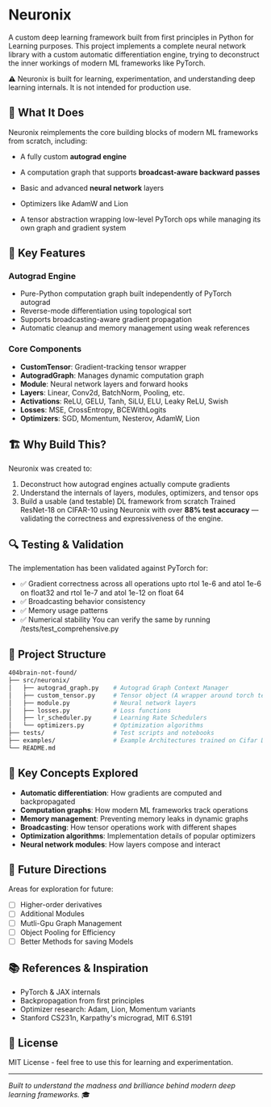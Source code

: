 # Neuronix

A custom deep learning framework built from first principles in Python for Learning purposes. This project implements a complete neural network library with a custom automatic differentiation engine, trying to deconstruct the inner workings of modern ML frameworks like PyTorch.

**⚠️**  Neuronix is built for learning, experimentation, and understanding deep learning internals. It is not intended for production use.

## 🚀 What It Does
Neuronix reimplements the core building blocks of modern ML frameworks from scratch, including:

- A fully custom **autograd engine**

- A computation graph that supports **broadcast-aware backward passes**

- Basic and advanced **neural network** layers

- Optimizers like AdamW and Lion

- A tensor abstraction wrapping low-level PyTorch ops while managing its own graph and gradient system

## 🚀 Key Features

### Autograd Engine

- Pure-Python computation graph built independently of PyTorch autograd
- Reverse-mode differentiation using topological sort
- Supports broadcasting-aware gradient propagation
- Automatic cleanup and memory management using weak references

### Core Components

- **CustomTensor**: Gradient-tracking tensor wrapper
- **AutogradGraph**: Manages dynamic computation graph
- **Module**: Neural network layers and forward hooks
- **Layers**: Linear, Conv2d, BatchNorm, Pooling, etc.
- **Activations**: ReLU, GELU, Tanh, SiLU, ELU, Leaky ReLU, Swish
- **Losses**: MSE, CrossEntropy, BCEWithLogits
- **Optimizers**: SGD, Momentum, Nesterov, AdamW, Lion


## 🏗️ Why Build This?

Neuronix was created to:

1. Deconstruct how autograd engines actually compute gradients
2. Understand the internals of layers, modules, optimizers, and tensor ops
3. Build a usable (and testable) DL framework from scratch
Trained ResNet-18 on CIFAR-10 using Neuronix with over **88% test accuracy** — validating the correctness and expressiveness of the engine.

## 🔍 Testing & Validation

The implementation has been validated against PyTorch for:

- ✅ Gradient correctness across all operations upto rtol 1e-6 and atol 1e-6 on float32 and rtol 1e-7 and atol 1e-12 on float 64
- ✅ Broadcasting behavior consistency  
- ✅ Memory usage patterns
- ✅ Numerical stability
You can verify the same by running /tests/test_comprehensive.py

## 📂 Project Structure

```bash
404brain-not-found/
├── src/neuronix/
│   ├── autograd_graph.py    # Autograd Graph Context Manager
│   ├── custom_tensor.py     # Tensor object (A wrapper around torch tensor)
│   ├── module.py            # Neural network layers
│   ├── losses.py            # Loss functions
│   ├── lr_scheduler.py      # Learning Rate Schedulers
│   └── optimizers.py        # Optimization algorithms
├── tests/                   # Test scripts and notebooks
├── examples/                # Example Architectures trained on Cifar Datasets (To be added)
└── README.md
```

## 🧪 Key Concepts Explored

- **Automatic differentiation**: How gradients are computed and backpropagated
- **Computation graphs**: How modern ML frameworks track operations
- **Memory management**: Preventing memory leaks in dynamic graphs
- **Broadcasting**: How tensor operations work with different shapes
- **Optimization algorithms**: Implementation details of popular optimizers
- **Neural network modules**: How layers compose and interact

## 🎯 Future Directions
Areas for exploration for future:
- [ ] Higher-order derivatives
- [ ] Additional Modules
- [ ] Mutli-Gpu Graph Management
- [ ] Object Pooling for Efficiency
- [ ] Better Methods for saving Models

## 📚 References & Inspiration
- PyTorch & JAX internals
- Backpropagation from first principles
- Optimizer research: Adam, Lion, Momentum variants
- Stanford CS231n, Karpathy's micrograd, MIT 6.S191

## 📄 License

MIT License - feel free to use this for learning and experimentation.

---

*Built to understand the madness and brilliance behind modern deep learning frameworks.* 🎓
